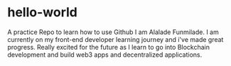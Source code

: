 # hello-world
A practice Repo to learn how to use Github
I am Alalade Funmilade. I am currently on my front-end developer learning journey and i've made great progress. Really excited for the future as I learn to go into Blockchain development and build web3 apps and decentralized applications. 
